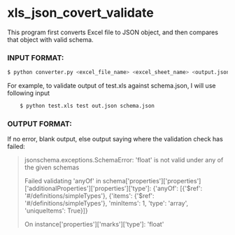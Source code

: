 # xls_json_covert_validate
This program first converts Excel file to JSON object, and then compares that object with valid schema. 

### INPUT FORMAT:
```sh
$ python converter.py <excel_file_name> <excel_sheet_name> <output.json> <schema_file_from_validate.json>
```

For example, to validate output of test.xls against schema.json, I will use following input
```sh
    $ python test.xls test out.json schema.json
```

### OUTPUT FORMAT:

If no error, blank output, else output saying where the validation check has failed:

> jsonschema.exceptions.SchemaError: 'float' is not valid under any of the given schemas
>
> Failed validating 'anyOf' in schema['properties']['properties']['additionalProperties']['properties']['type']:
>    {'anyOf': [{'$ref': '#/definitions/simpleTypes'},
>              {'items': {'$ref': '#/definitions/simpleTypes'},
>               'minItems': 1,
>                'type': 'array',
>                'uniqueItems': True}]}
>
> On instance['properties']['marks']['type']:
>    'float'

